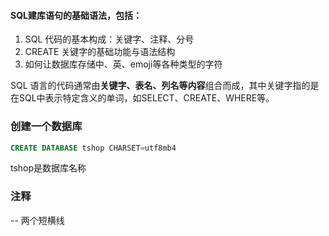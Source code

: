 #### SQL建库语句的基础语法，包括：
1. SQL 代码的基本构成：关键字、注释、分号
2. CREATE 关键字的基础功能与语法结构
3. 如何让数据库存储中、英、emoji等各种类型的字符

SQL 语言的代码通常由**关键字、表名、列名等内容**组合而成，其中关键字指的是在SQL中表示特定含义的单词，如SELECT、CREATE、WHERE等。

### 创建一个数据库
```sql
CREATE DATABASE tshop CHARSET=utf8mb4
```
tshop是数据库名称

### 注释
-- 两个短横线

<!--stackedit_data:
eyJoaXN0b3J5IjpbLTE2NzU1MzUxMDQsMTk0MTE3NDg0M119
-->